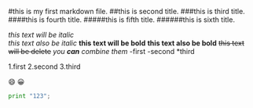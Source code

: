 #this is my first markdown file.
##this is second title.
###this is third title.
####this is fourth title.
#####this is fifth title.
######this is sixth title.

*this text will be italic*<br>
_this text also be italic_
**this text will be bold**
__this text also be bold__
~~this text will be delete~~
_you **can** combine them_
-first
-second
*third

1.first
2.second
3.third

:smile:
:grinning:
```python
print "123";
```
